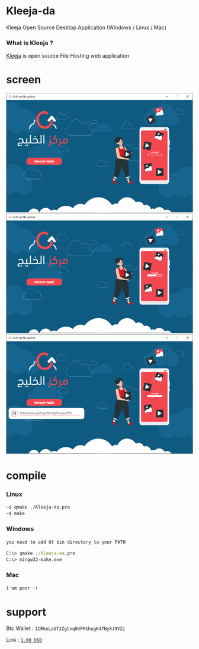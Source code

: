 # Kleeja-da
Kleeja Open Source Desktop Application (Windows / Linux / Mac)

### What is Kleeja ?
[Kleeja](http://kleeja.net/) is open source File Hosting web application


# screen
<img src="./Screenshot 2021-05-07 185639.png">
<img src="./Screenshot 2021-05-07 185711.png">
<img src="./Screenshot 2021-05-07 185727.png">

# compile 
### Linux
```bash
~$ qmake ./Kleeja-da.pro
~$ make
```
### Windows
`you need to add Qt bin directory to your PATH`

```cmd
C:\> qmake ./Kleeja-da.pro
C:\> mingw32-make.exe
```
### Mac
`i'am poor :(`

# support

Btc Wallet : `1CRkeLaGTJZgtvq8VFM1hugK47NyXJ9VZi`

Link : [`1.00 USD`](https://blockchain.com/btc/payment_request?address=1CRkeLaGTJZgtvq8VFM1hugK47NyXJ9VZi&amount=0.00001782&message=support)
